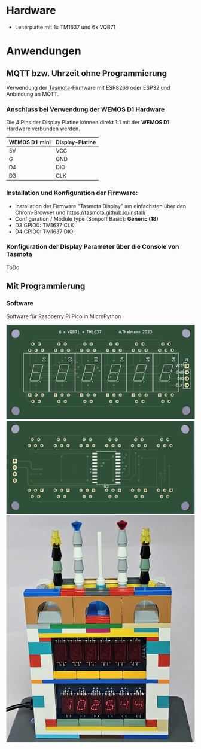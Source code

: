 # Hardware
* Leiterplatte mit 1x TM1637 und 6x VQB71

# Anwendungen
## MQTT bzw. Uhrzeit ohne Programmierung
Verwendung der [Tasmota](https://tasmota.github.io/docs/)-Firmware mit ESP8266 oder ESP32 und Anbindung an MQTT.

### Anschluss bei Verwendung der **WEMOS D1** Hardware
Die 4 Pins der Display Platine können direkt 1:1 mit der **WEMOS D1** Hardware verbunden werden.
 
| WEMOS D1 mini | Display-Platine |
| ------------- | ------------- |
| 5V | VCC  |
| G | GND  | 
| D4 | DIO  | 
| D3 | CLK  | 

### Installation und Konfiguration der Firmware:
* Installation der Firmware "Tasmota Display" am einfachsten über den Chrom-Browser und https://tasmota.github.io/install/
* Configuration / Module type (Sonpoff Basic): **Generic (18)**
* D3 GPIO0: TM1637 CLK
* D4 GPIO0: TM1637 DIO

### Konfiguration der Display Parameter über die Console von Tasmota
ToDo
 
## Mit Programmierung
### Software
Software für Raspberry Pi Pico in MicroPython

![alt Leiterplatte Seite A](https://github.com/anthal/Display-VQB71-TM1637/blob/main/Pictures/TM1637-VQB71.png?raw=true)
![alt Leiterplatte Seite B](https://github.com/anthal/Display-VQB71-TM1637/blob/main/Pictures/TM1637-VQB71_b.png?raw=true)
![alt fertige Leiterplatte 1](https://github.com/anthal/Display-VQB71-TM1637/blob/main/Pictures/20230820_102546.jpg?raw=true)
